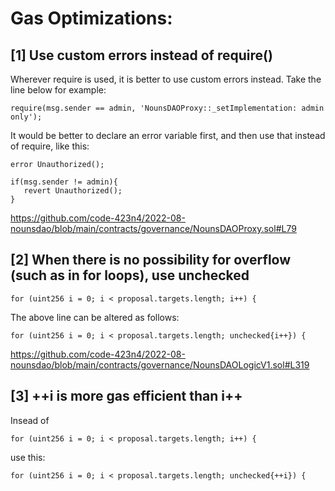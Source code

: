 # Gas Optimizations:

## [1] Use custom errors instead of require()

Wherever require is used, it is better to use custom errors instead. Take the line below for example:

```require(msg.sender == admin, 'NounsDAOProxy::_setImplementation: admin only');```

It would be better to declare an error variable first, and then use that instead of require, like this:

```
error Unauthorized();

if(msg.sender != admin){
   revert Unauthorized();
}
```

https://github.com/code-423n4/2022-08-nounsdao/blob/main/contracts/governance/NounsDAOProxy.sol#L79

## [2] When there is no possibility for overflow (such as in for loops), use unchecked

```
for (uint256 i = 0; i < proposal.targets.length; i++) {
```

The above line can be altered as follows:

```
for (uint256 i = 0; i < proposal.targets.length; unchecked{i++}) {
```
https://github.com/code-423n4/2022-08-nounsdao/blob/main/contracts/governance/NounsDAOLogicV1.sol#L319

## [3] ++i is more gas efficient than i++

Insead of 
```
for (uint256 i = 0; i < proposal.targets.length; i++) {
```
use this:
```
for (uint256 i = 0; i < proposal.targets.length; unchecked{++i}) {
```